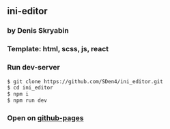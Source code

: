 ##  ini-editor
### by Denis Skryabin

###  Template: html, scss, js, react


### Run dev-server

```sh
$ git clone https://github.com/SDen4/ini_editor.git
$ cd ini_editor
$ npm i
$ npm run dev
```


### Open on [github-pages](https://sden4.github.io/ini_editor/)

<!-- 
github pages
git add dist && git commit -m "Initial dist subtree commit"
git subtree push --prefix dist origin gh-pages
 -->